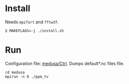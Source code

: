 # Install

Needs `mpifort` and `fftw3f`.

```
$ MAKEFLAGS=-j ./install.sh
```

# Run

Configuration file: [medusa/Ctrl](medusa/Ctrl). Dumps default*.nc files
file.

```
cd medusa
mpirun -n 8 ./ppm_tv
```
